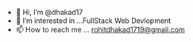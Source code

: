 - 👋 Hi, I’m @dhakad17
- 👀 I’m interested in ...FullStack Web Devlopment
- 📫 How to reach me ... rohitdhakad1719@gmail.com

<!---
dhakad17/dhakad17 is a ✨ special ✨ repository because its `README.md` (this file) appears on your GitHub profile.
You can click the Preview link to take a look at your changes.
--->
